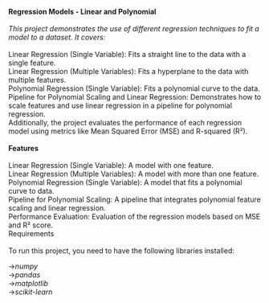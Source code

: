 **Regression Models - Linear and Polynomial**<br>
<br>
*This project demonstrates the use of different regression techniques to fit a model to a dataset. It covers:*<br>
<br>
Linear Regression (Single Variable): Fits a straight line to the data with a single feature.<br>
Linear Regression (Multiple Variables): Fits a hyperplane to the data with multiple features.<br>
Polynomial Regression (Single Variable): Fits a polynomial curve to the data.<br>
Pipeline for Polynomial Scaling and Linear Regression: Demonstrates how to scale features and use linear regression in a pipeline for polynomial regression.<br>
Additionally, the project evaluates the performance of each regression model using metrics like Mean Squared Error (MSE) and R-squared (R²).<br>
<br>
**Features**<br>
<br>
Linear Regression (Single Variable): A model with one feature.<br>
Linear Regression (Multiple Variables): A model with more than one feature.<br>
Polynomial Regression (Single Variable): A model that fits a polynomial curve to data.<br>
Pipeline for Polynomial Scaling: A pipeline that integrates polynomial feature scaling and linear regression.<br>
Performance Evaluation: Evaluation of the regression models based on MSE and R² score.<br>
Requirements<br>
<br>
To run this project, you need to have the following libraries installed:<br>

->*numpy*<br>
->*pandas*<br>
->*matplotlib*<br>
->*scikit-learn*<br>
